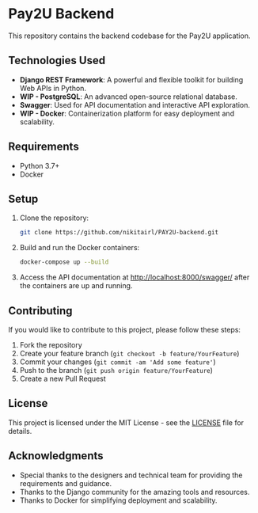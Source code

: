 # Pay2U Backend

This repository contains the backend codebase for the Pay2U application.

## Technologies Used

- **Django REST Framework**: A powerful and flexible toolkit for building Web APIs in Python.
- **WIP - PostgreSQL**: An advanced open-source relational database.
- **Swagger**: Used for API documentation and interactive API exploration.
- **WIP - Docker**: Containerization platform for easy deployment and scalability.

## Requirements

- Python 3.7+
- Docker

## Setup

1. Clone the repository:

    ```bash
    git clone https://github.com/nikitairl/PAY2U-backend.git
    ```


3. Build and run the Docker containers:

    ```bash
    docker-compose up --build
    ```

4. Access the API documentation at [http://localhost:8000/swagger/](http://localhost:8000/swagger/) after the containers are up and running.


## Contributing

If you would like to contribute to this project, please follow these steps:

1. Fork the repository
2. Create your feature branch (`git checkout -b feature/YourFeature`)
3. Commit your changes (`git commit -am 'Add some feature'`)
4. Push to the branch (`git push origin feature/YourFeature`)
5. Create a new Pull Request

## License

This project is licensed under the MIT License - see the [LICENSE](LICENSE) file for details.

## Acknowledgments

- Special thanks to the designers and technical team for providing the requirements and guidance.
- Thanks to the Django community for the amazing tools and resources.
- Thanks to Docker for simplifying deployment and scalability.
